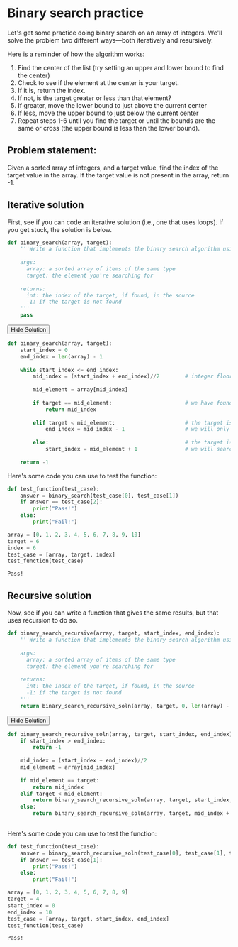 
# Binary search practice

Let's get some practice doing binary search on an array of integers. We'll solve the problem two different ways—both iteratively and resursively.

Here is a reminder of how the algorithm works:

1. Find the center of the list (try setting an upper and lower bound to find the center)
2. Check to see if the element at the center is your target.
3. If it is, return the index.
4. If not, is the target greater or less than that element?
5. If greater, move the lower bound to just above the current center
6. If less, move the upper bound to just below the current center
7. Repeat steps 1-6 until you find the target or until the bounds are the same or cross (the upper bound is less than the lower bound).


## Problem statement:
Given a sorted array of integers, and a target value, find the index of the target value in the array. If the target value is not present in the array, return -1.

## Iterative solution

First, see if you can code an iterative solution (i.e., one that uses loops). If you get stuck, the solution is below.


```python
def binary_search(array, target):
    '''Write a function that implements the binary search algorithm using iteration
   
    args:
      array: a sorted array of items of the same type
      target: the element you're searching for
   
    returns:
      int: the index of the target, if found, in the source
      -1: if the target is not found
    '''
    pass

```

<span class="graffiti-highlight graffiti-id_2fv59c4-id_271h0jf"><i></i><button>Hide Solution</button></span>


```python
def binary_search(array, target):
    start_index = 0
    end_index = len(array) - 1
    
    while start_index <= end_index:
        mid_index = (start_index + end_index)//2        # integer floor division in Python 3
        
        mid_element = array[mid_index]
        
        if target == mid_element:                       # we have found the element
            return mid_index
        
        elif target < mid_element:                      # the target is less than mid element
            end_index = mid_index - 1                   # we will only search in the left half
        
        else:                                           # the target is greater than mid element
            start_index = mid_element + 1               # we will search only in the right half
    
    return -1
```

Here's some code you can use to test the function:


```python
def test_function(test_case):
    answer = binary_search(test_case[0], test_case[1])
    if answer == test_case[2]:
        print("Pass!")
    else:
        print("Fail!")
```


```python
array = [0, 1, 2, 3, 4, 5, 6, 7, 8, 9, 10]
target = 6
index = 6
test_case = [array, target, index]
test_function(test_case)
```

    Pass!


## Recursive solution
Now, see if you can write a function that gives the same results, but that uses recursion to do so.


```python
def binary_search_recursive(array, target, start_index, end_index):
    '''Write a function that implements the binary search algorithm using recursion
    
    args:
      array: a sorted array of items of the same type
      target: the element you're searching for
         
    returns:
      int: the index of the target, if found, in the source
      -1: if the target is not found
    '''
    return binary_search_recursive_soln(array, target, 0, len(array) - 1)
```

<span class="graffiti-highlight graffiti-id_6wztnno-id_9gaa8a3"><i></i><button>Hide Solution</button></span>


```python
def binary_search_recursive_soln(array, target, start_index, end_index):
    if start_index > end_index:
        return -1
    
    mid_index = (start_index + end_index)//2
    mid_element = array[mid_index]
    
    if mid_element == target:
        return mid_index
    elif target < mid_element:
        return binary_search_recursive_soln(array, target, start_index, mid_index - 1)
    else:
        return binary_search_recursive_soln(array, target, mid_index + 1, end_index)
        
```

Here's some code you can use to test the function:


```python
def test_function(test_case):
    answer = binary_search_recursive_soln(test_case[0], test_case[1], test_case[2], test_case[3])
    if answer == test_case[1]:
        print("Pass!")
    else:
        print("Fail!")
```


```python
array = [0, 1, 2, 3, 4, 5, 6, 7, 8, 9]
target = 4
start_index = 0
end_index = 10
test_case = [array, target, start_index, end_index]
test_function(test_case)
```

    Pass!



```python

```

